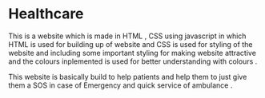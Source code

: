 # Healthcare
This is a website which is made in HTML , CSS using javascript in which HTML is used for building up of website and CSS is used for styling of the website and including some important styling for making website attractive and the colours inplemented is used for better understanding with colours . 

This website is basically build to help patients and help them to just give them a SOS in case of Emergency and quick service of ambulance . 
